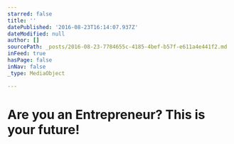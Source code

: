 ```yaml
---
starred: false
title: ''
datePublished: '2016-08-23T16:14:07.937Z'
dateModified: null
author: []
sourcePath: _posts/2016-08-23-7784655c-4185-4bef-b57f-e611a4e441f2.md
inFeed: true
hasPage: false
inNav: false
_type: MediaObject

---
```

# Are you an Entrepreneur? This is your future!